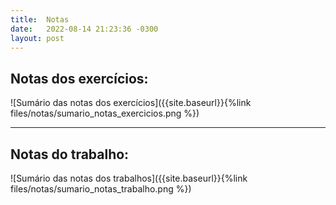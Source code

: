 ```yaml
---
title:  Notas
date:   2022-08-14 21:23:36 -0300
layout: post
---
```


## Notas dos exercícios:

![Sumário das notas dos exercícios]({{site.baseurl}}{%link files/notas/sumario_notas_exercicios.png %})

<hr>

## Notas do trabalho:

![Sumário das notas dos trabalhos]({{site.baseurl}}{%link files/notas/sumario_notas_trabalho.png %})
